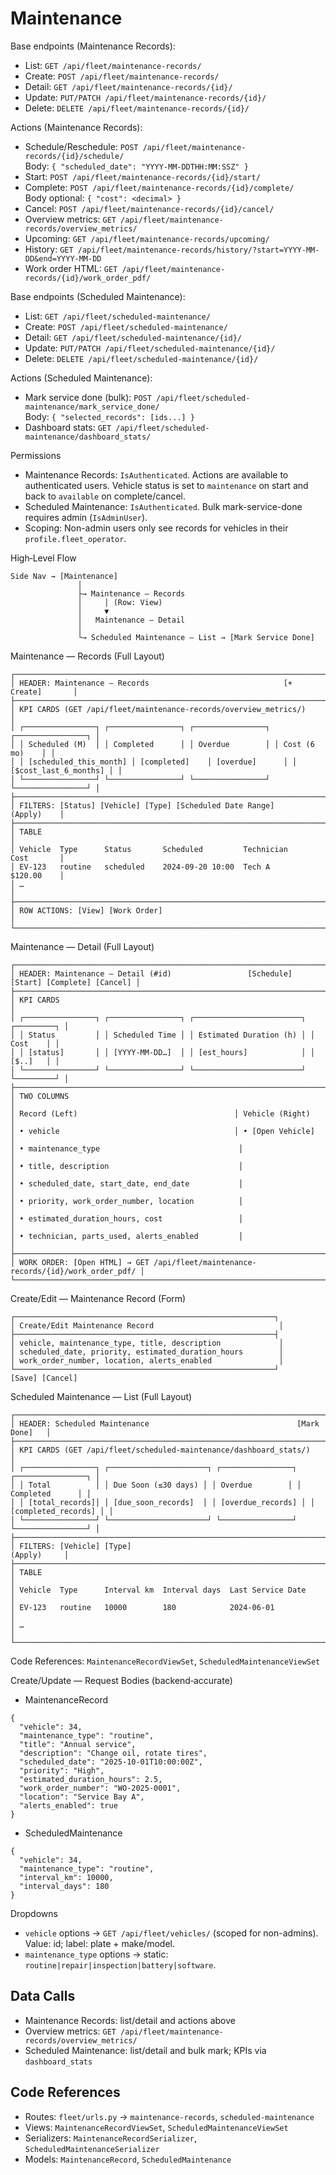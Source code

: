 # Maintenance

Base endpoints (Maintenance Records):
- List: `GET /api/fleet/maintenance-records/`
- Create: `POST /api/fleet/maintenance-records/`
- Detail: `GET /api/fleet/maintenance-records/{id}/`
- Update: `PUT/PATCH /api/fleet/maintenance-records/{id}/`
- Delete: `DELETE /api/fleet/maintenance-records/{id}/`

Actions (Maintenance Records):
- Schedule/Reschedule: `POST /api/fleet/maintenance-records/{id}/schedule/`  
  Body: `{ "scheduled_date": "YYYY-MM-DDTHH:MM:SSZ" }`
- Start: `POST /api/fleet/maintenance-records/{id}/start/`
- Complete: `POST /api/fleet/maintenance-records/{id}/complete/`  
  Body optional: `{ "cost": <decimal> }`
- Cancel: `POST /api/fleet/maintenance-records/{id}/cancel/`
- Overview metrics: `GET /api/fleet/maintenance-records/overview_metrics/`
- Upcoming: `GET /api/fleet/maintenance-records/upcoming/`
- History: `GET /api/fleet/maintenance-records/history/?start=YYYY-MM-DD&end=YYYY-MM-DD`
- Work order HTML: `GET /api/fleet/maintenance-records/{id}/work_order_pdf/`

Base endpoints (Scheduled Maintenance):
- List: `GET /api/fleet/scheduled-maintenance/`
- Create: `POST /api/fleet/scheduled-maintenance/`
- Detail: `GET /api/fleet/scheduled-maintenance/{id}/`
- Update: `PUT/PATCH /api/fleet/scheduled-maintenance/{id}/`
- Delete: `DELETE /api/fleet/scheduled-maintenance/{id}/`

Actions (Scheduled Maintenance):
- Mark service done (bulk): `POST /api/fleet/scheduled-maintenance/mark_service_done/`  
  Body: `{ "selected_records": [ids...] }`
- Dashboard stats: `GET /api/fleet/scheduled-maintenance/dashboard_stats/`

Permissions
- Maintenance Records: `IsAuthenticated`. Actions are available to authenticated users. Vehicle status is set to `maintenance` on start and back to `available` on complete/cancel.
- Scheduled Maintenance: `IsAuthenticated`. Bulk mark-service-done requires admin (`IsAdminUser`).
- Scoping: Non-admin users only see records for vehicles in their `profile.fleet_operator`.

High‑Level Flow

```
Side Nav → [Maintenance]
               │
               ├→ Maintenance — Records
               │     │ (Row: View)
               │     ▼
               │   Maintenance — Detail
               │
               └→ Scheduled Maintenance — List → [Mark Service Done]
```

Maintenance — Records (Full Layout)

```
┌─────────────────────────────────────────────────────────────────────────────┐
│ HEADER: Maintenance — Records                              [+ Create]       │
├─────────────────────────────────────────────────────────────────────────────┤
│ KPI CARDS (GET /api/fleet/maintenance-records/overview_metrics/)             │
│ ┌────────────────┐ ┌────────────────┐ ┌────────────────┐ ┌────────────────┐ │
│ │ Scheduled (M)  │ │ Completed      │ │ Overdue        │ │ Cost (6 mo)    │ │
│ │ [scheduled_this_month] │ [completed]    │ [overdue]      │ │ [$cost_last_6_months] │ │
│ └────────────────┘ └────────────────┘ └────────────────┘ └────────────────┘ │
├─────────────────────────────────────────────────────────────────────────────┤
│ FILTERS: [Status] [Vehicle] [Type] [Scheduled Date Range]         (Apply)    │
├─────────────────────────────────────────────────────────────────────────────┤
│ TABLE                                                                       │
│ Vehicle  Type      Status       Scheduled         Technician      Cost       │
│ EV-123   routine   scheduled    2024-09-20 10:00  Tech A          $120.00    │
│ …                                                                            │
├─────────────────────────────────────────────────────────────────────────────┤
│ ROW ACTIONS: [View] [Work Order]                                            │
└─────────────────────────────────────────────────────────────────────────────┘
```

Maintenance — Detail (Full Layout)

```
┌─────────────────────────────────────────────────────────────────────────────┐
│ HEADER: Maintenance — Detail (#id)                 [Schedule] [Start] [Complete] [Cancel] │
├─────────────────────────────────────────────────────────────────────────────┤
│ KPI CARDS                                                                    │
│ ┌────────────────┐ ┌────────────────┐ ┌────────────────────────┐ ┌─────────┐ │
│ │ Status         │ │ Scheduled Time │ │ Estimated Duration (h) │ │ Cost    │ │
│ │ [status]       │ │ [YYYY-MM-DD…]  │ │ [est_hours]            │ │ [$..]   │ │
│ └────────────────┘ └────────────────┘ └────────────────────────┘ └─────────┘ │
├─────────────────────────────────────────────────────────────────────────────┤
│ TWO COLUMNS                                                                  │
│ Record (Left)                                   │ Vehicle (Right)            │
│ • vehicle                                       │ • [Open Vehicle]           │
│ • maintenance_type                               │                             │
│ • title, description                             │                             │
│ • scheduled_date, start_date, end_date           │                             │
│ • priority, work_order_number, location          │                             │
│ • estimated_duration_hours, cost                 │                             │
│ • technician, parts_used, alerts_enabled         │                             │
├─────────────────────────────────────────────────────────────────────────────┤
│ WORK ORDER: [Open HTML] → GET /api/fleet/maintenance-records/{id}/work_order_pdf/ │
└─────────────────────────────────────────────────────────────────────────────┘
```

Create/Edit — Maintenance Record (Form)

```
┌──────────────────────────────────────────────────────────┐
│ Create/Edit Maintenance Record                            │
├──────────────────────────────────────────────────────────┤
│ vehicle, maintenance_type, title, description             │
│ scheduled_date, priority, estimated_duration_hours        │
│ work_order_number, location, alerts_enabled               │
└──────────────────────────────────────────────────────────┘
[Save] [Cancel]
```

Scheduled Maintenance — List (Full Layout)

```
┌─────────────────────────────────────────────────────────────────────────────┐
│ HEADER: Scheduled Maintenance                                 [Mark Done]   │
├─────────────────────────────────────────────────────────────────────────────┤
│ KPI CARDS (GET /api/fleet/scheduled-maintenance/dashboard_stats/)            │
│ ┌────────────────┐ ┌──────────────────────┐ ┌────────────────┐ ┌────────────────┐ │
│ │ Total          │ │ Due Soon (≤30 days) │ │ Overdue        │ │ Completed      │ │
│ │ [total_records]│ │ [due_soon_records]  │ │ [overdue_records] │ │ [completed_records] │ │
│ └────────────────┘ └──────────────────────┘ └────────────────┘ └────────────────┘ │
├─────────────────────────────────────────────────────────────────────────────┤
│ FILTERS: [Vehicle] [Type]                                        (Apply)     │
├─────────────────────────────────────────────────────────────────────────────┤
│ TABLE                                                                       │
│ Vehicle  Type      Interval km  Interval days  Last Service Date             │
│ EV-123   routine   10000        180            2024-06-01                    │
│ …                                                                            │
└─────────────────────────────────────────────────────────────────────────────┘
```

Code References: `MaintenanceRecordViewSet`, `ScheduledMaintenanceViewSet`


Create/Update — Request Bodies (backend‑accurate)

- MaintenanceRecord
```
{
  "vehicle": 34,
  "maintenance_type": "routine",
  "title": "Annual service",
  "description": "Change oil, rotate tires",
  "scheduled_date": "2025-10-01T10:00:00Z",
  "priority": "High",
  "estimated_duration_hours": 2.5,
  "work_order_number": "WO-2025-0001",
  "location": "Service Bay A",
  "alerts_enabled": true
}
```

- ScheduledMaintenance
```
{
  "vehicle": 34,
  "maintenance_type": "routine",
  "interval_km": 10000,
  "interval_days": 180
}
```

Dropdowns
- `vehicle` options → `GET /api/fleet/vehicles/` (scoped for non-admins). Value: id; label: plate + make/model.
- `maintenance_type` options → static: `routine|repair|inspection|battery|software`.

## Data Calls

- Maintenance Records: list/detail and actions above
- Overview metrics: `GET /api/fleet/maintenance-records/overview_metrics/`
- Scheduled Maintenance: list/detail and bulk mark; KPIs via `dashboard_stats`

## Code References

- Routes: `fleet/urls.py` → `maintenance-records`, `scheduled-maintenance`
- Views: `MaintenanceRecordViewSet`, `ScheduledMaintenanceViewSet`
- Serializers: `MaintenanceRecordSerializer`, `ScheduledMaintenanceSerializer`
- Models: `MaintenanceRecord`, `ScheduledMaintenance`

